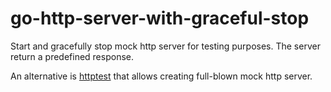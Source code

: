 # go-http-server-with-graceful-stop

Start and gracefully stop mock http server for 
testing purposes. The server return a predefined response.

An alternative is [httptest](https://golang.org/pkg/net/http/httptest/) that 
allows creating full-blown mock http server.
